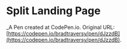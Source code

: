 # Split Landing Page
 _A Pen created at CodePen.io. Original URL: [https://codepen.io/bradtraversy/pen/dJzzdB](https://codepen.io/bradtraversy/pen/dJzzdB).

 